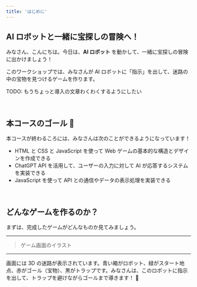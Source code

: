 ```yaml
---
title: 'はじめに'
---
```


## AI ロボットと一緒に宝探しの冒険へ！

みなさん、こんにちは。今日は、**AI ロボット** を動かして、一緒に宝探しの冒険に出かけましょう！

このワークショップでは、みなさんが AI ロボットに「指示」を出して、迷路の中の宝物を見つけるゲームを作ります。

TODO: もうちょっと導入の文章わくわくするようにしたい

<br />

## 本コースのゴール 🎯

本コースが終わるころには、みなさんは次のことができるようになっています！

-   HTML と CSS と JavaScript を使って Web ゲームの基本的な構造とデザインを作成できる
-   ChatGPT API を活用して、ユーザーの入力に対して AI が応答するシステムを実装できる
-   JavaScript を使って API との通信やデータの表示処理を実装できる

<br />

## どんなゲームを作るのか？

まずは、完成したゲームがどんなものか見てみましょう。

---

> ゲーム画面のイラスト

---

画面には 3D の迷路が表示されています。青い箱がロボット、緑がスタート地点、赤がゴール（宝物）、黒がトラップです。みなさんは、このロボットに指示を出して、トラップを避けながらゴールまで導きます！ 🚀
